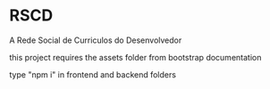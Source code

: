 # RSCD
A Rede Social de Curriculos do Desenvolvedor

this project requires the assets folder from bootstrap documentation

type "npm i" in frontend and backend folders
